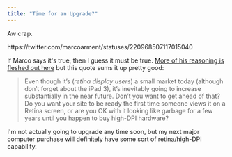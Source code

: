 ```yaml
---
title: "Time for an Upgrade?"
---
```

<p>Aw crap.</p>
<p>https://twitter.com/marcoarment/statuses/220968507117015040</p>
<p>If Marco says it's true, then I guess it must be true. <a href="https://www.marco.org/2012/07/05/web-designers-need-retina">More of his reasoning is fleshed out here</a> but this quote sums it up pretty good:</p>
<blockquote><p>
  Even though it’s (<em>retina display users</em>) a small market today (although don’t forget about the iPad 3), it’s inevitably going to increase substantially in the near future. Don’t you want to get ahead of that? Do you want your site to be ready the first time someone views it on a Retina screen, or are you OK with it looking like garbage for a few years until you happen to buy high-DPI hardware?
</p></blockquote>
<p>I'm not actually going to upgrade any time soon, but my next major computer purchase will definitely have some sort of retina/high-DPI capability.</p>
